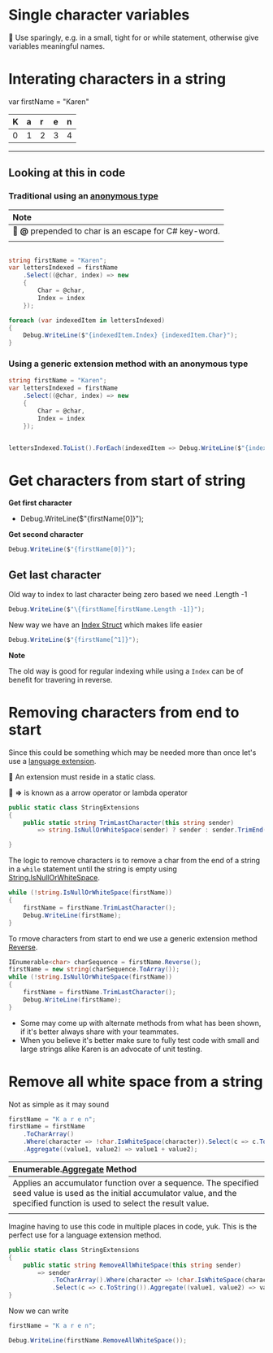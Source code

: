 ﻿# Single character variables

:red_circle: Use sparingly, e.g. in a small, tight for or while statement, otherwise give variables meaningful names.

# Interating characters in a string


var firstName = "Karen"

| K  | a | r | e | n|
| :--- | :--- | :--- | :--- | :--- |
| 0 | 1 | 2 | 3 | 4 |

---

## Looking at this in code

### Traditional using an [anonymous type](https://docs.microsoft.com/en-us/dotnet/csharp/fundamentals/types/anonymous-types)



| Note  |
| :--- |
| :small_blue_diamond: **@** prepended to char is an escape for C# key-word. |  
| |
        

```csharp

string firstName = "Karen";
var lettersIndexed = firstName
    .Select((@char, index) => new
    {
        Char = @char, 
        Index = index
    });

foreach (var indexedItem in lettersIndexed)
{
    Debug.WriteLine($"{indexedItem.Index} {indexedItem.Char}");
}
```

### Using a generic extension method with an anonymous type


```csharp
string firstName = "Karen";
var lettersIndexed = firstName
    .Select((@char, index) => new
    {
        Char = @char, 
        Index = index
    });


lettersIndexed.ToList().ForEach(indexedItem => Debug.WriteLine($"{indexedItem.Index} {indexedItem.Char}"));
```





# Get characters from start of string

**Get first character**

- Debug.WriteLine($"{firstName[0]}");


**Get second character**

```csharp
Debug.WriteLine($"{firstName[0]}");
```

## Get last character

Old way to index to last character being zero based we need .Length -1

```csharp
Debug.WriteLine($"\{firstName[firstName.Length -1]}");
```

New way we have an [Index Struct](https://docs.microsoft.com/en-us/dotnet/api/system.index?view=net-5.0) which makes life easier

```csharp
Debug.WriteLine($"{firstName[^1]}");
```

**Note**

The old way is good for regular indexing while using a `Index` can be of benefit for travering in reverse.

# Removing characters from end to start

Since this could be something which may be needed more than once let's use a [language extension](https://docs.microsoft.com/en-us/dotnet/csharp/programming-guide/classes-and-structs/extension-methods).

:small_blue_diamond: An extension must reside in a static class.


:small_blue_diamond: **=>** is known as a arrow operator or lambda operator

```csharp
public static class StringExtensions
{
    public static string TrimLastCharacter(this string sender) 
        => string.IsNullOrWhiteSpace(sender) ? sender : sender.TrimEnd(sender[^1]);

}
```

The logic to remove characters is to remove a char from the end of a string in a `while` statement until the string is empty using [String.IsNullOrWhiteSpace](https://docs.microsoft.com/en-us/dotnet/api/system.string.isnullorwhitespace?view=net-5.0).

```csharp
while (!string.IsNullOrWhiteSpace(firstName))
{
    firstName = firstName.TrimLastCharacter();
    Debug.WriteLine(firstName);
}
```

To rmove characters from start to end we use a generic extension method [Reverse](https://docs.microsoft.com/en-us/dotnet/api/system.linq.enumerable.reverse?view=net-5.0).

```csharp
IEnumerable<char> charSequence = firstName.Reverse();
firstName = new string(charSequence.ToArray());
while (!string.IsNullOrWhiteSpace(firstName))
{
    firstName = firstName.TrimLastCharacter();
    Debug.WriteLine(firstName);
}
```

- Some may come up with alternate methods from what has been shown, if it's better always share with your teammates.
- When you believe it's better make sure to fully test code with small and large strings alike Karen is an advocate of unit testing.


# Remove all white space from a string

Not as simple as it may sound

```csharp
firstName = "K a r e n";
firstName = firstName
    .ToCharArray()
    .Where(character => !char.IsWhiteSpace(character)).Select(c => c.ToString())
    .Aggregate((value1, value2) => value1 + value2);
```    

| Enumerable.[Aggregate](https://docs.microsoft.com/en-us/dotnet/api/system.linq.enumerable.aggregate?view=net-5.0) Method |
| :--- |
| Applies an accumulator function over a sequence. The specified seed value is used as the initial accumulator value, and the specified function is used to select the result value.|
| |



Imagine having to use this code in multiple places in code, yuk. This is the perfect use for a language extension method.

```csharp
public static class StringExtensions
{   
    public static string RemoveAllWhiteSpace(this string sender) 
        => sender
            .ToCharArray().Where(character => !char.IsWhiteSpace(character))
            .Select(c => c.ToString()).Aggregate((value1, value2) => value1 + value2);
}
```

Now we can write

```csharp
firstName = "K a r e n";

Debug.WriteLine(firstName.RemoveAllWhiteSpace());
```


